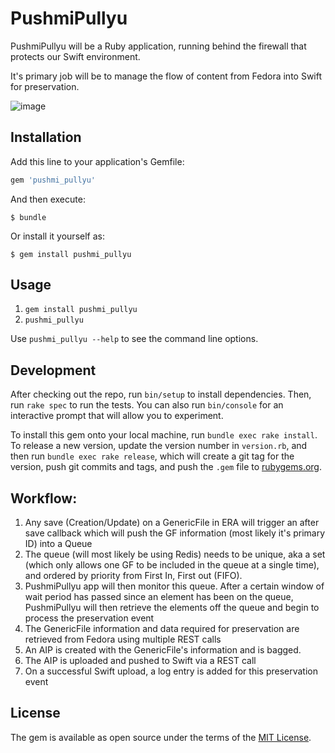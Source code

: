 # PushmiPullyu

PushmiPullyu will be a Ruby application, running behind the firewall that protects our Swift environment.

It's primary job will be to manage the flow of content from Fedora into Swift for preservation.

![image](https://cloud.githubusercontent.com/assets/1930474/25407462/99193a5c-29c7-11e7-8aa0-0a43554e6eb1.png)

## Installation

Add this line to your application's Gemfile:

```ruby
gem 'pushmi_pullyu'
```

And then execute:

    $ bundle

Or install it yourself as:

    $ gem install pushmi_pullyu

## Usage

1. `gem install pushmi_pullyu`
2. `pushmi_pullyu`

Use `pushmi_pullyu --help` to see the command line options.

## Development

After checking out the repo, run `bin/setup` to install dependencies. Then, run `rake spec` to run the tests. You can also run `bin/console` for an interactive prompt that will allow you to experiment.

To install this gem onto your local machine, run `bundle exec rake install`. To release a new version, update the version number in `version.rb`, and then run `bundle exec rake release`, which will create a git tag for the version, push git commits and tags, and push the `.gem` file to [rubygems.org](https://rubygems.org).


## Workflow:

1.  Any save (Creation/Update) on a GenericFile in ERA will trigger an after save callback which will push the GF information (most likely it's primary ID) into a Queue
2. The queue (will most likely be using Redis) needs to be unique, aka a set (which only allows one GF to be included in the queue at a single time), and ordered by priority from First In, First out (FIFO).
3. PushmiPullyu app will then monitor this queue. After a certain window of wait period has passed since an element has been on the queue, PushmiPullyu will then retrieve the elements off the queue and begin to process the preservation event
4. The GenericFile information and data required for preservation are retrieved from Fedora using multiple REST calls
5. An AIP is created with the GenericFile's information and is bagged.
6. The AIP is uploaded and pushed to Swift via a REST call
7. On a successful Swift upload, a log entry is added for this preservation event

## License

The gem is available as open source under the terms of the [MIT License](http://opensource.org/licenses/MIT).

